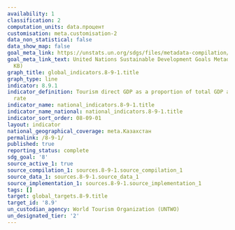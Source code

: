 ```yaml
---
availability: 1
classification: 2
computation_units: data.процент
customisation: meta.customisation-2
data_non_statistical: false
data_show_map: false
goal_meta_link: https://unstats.un.org/sdgs/files/metadata-compilation/Metadata-Goal-8.pdf
goal_meta_link_text: United Nations Sustainable Development Goals Metadata (PDF 526
  KB)
graph_title: global_indicators.8-9-1.title
graph_type: line
indicator: 8.9.1
indicator_definition: Tourism direct GDP as a proportion of total GDP and in growth
  rate
indicator_name: national_indicators.8-9-1.title
indicator_name_national: national_indicators.8-9-1.title
indicator_sort_order: 08-09-01
layout: indicator
national_geographical_coverage: meta.Казахстан
permalink: /8-9-1/
published: true
reporting_status: complete
sdg_goal: '8'
source_active_1: true
source_compilation_1: sources.8-9-1.source_compilation_1
source_data_1: sources.8-9-1.source_data_1
source_implementation_1: sources.8-9-1.source_implementation_1
tags: []
target: global_targets.8-9.title
target_id: '8.9'
un_custodian_agency: World Tourism Organization (UNTWO)
un_designated_tier: '2'
---
```

